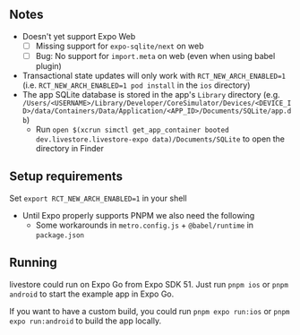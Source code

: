 ## Notes

- Doesn't yet support Expo Web
  - [ ] Missing support for `expo-sqlite/next` on web
  - [ ] Bug: No support for `import.meta` on web (even when using babel plugin)
- Transactional state updates will only work with `RCT_NEW_ARCH_ENABLED=1` (i.e. `RCT_NEW_ARCH_ENABLED=1 pod install` in the `ios` directory)
- The app SQLite database is stored in the app's `Library` directory (e.g. `/Users/<USERNAME>/Library/Developer/CoreSimulator/Devices/<DEVICE_ID>/data/Containers/Data/Application/<APP_ID>/Documents/SQLite/app.db`)
  - Run `open $(xcrun simctl get_app_container booted dev.livestore.livestore-expo data)/Documents/SQLite` to open the directory in Finder

## Setup requirements

Set `export RCT_NEW_ARCH_ENABLED=1` in your shell

- Until Expo properly supports PNPM we also need the following
  - Some workarounds in `metro.config.js` + `@babel/runtime` in `package.json`

## Running

livestore could run on Expo Go from Expo SDK 51. Just run `pnpm ios` or `pnpm android` to start the example app in Expo Go.

If you want to have a custom build, you could run `pnpm expo run:ios` or `pnpm expo run:android` to build the app locally.
